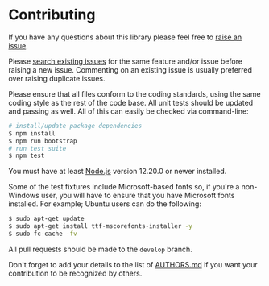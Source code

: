 # Contributing

If you have any questions about this library please feel free to
[raise an issue](https://github.com/neocotic/convert-svg/issues/new).

Please [search existing issues](https://github.com/neocotic/convert-svg/issues) for the same feature and/or issue before
raising a new issue. Commenting on an existing issue is usually preferred over raising duplicate issues.

Please ensure that all files conform to the coding standards, using the same coding style as the rest of the code base.
All unit tests should be updated and passing as well. All of this can easily be checked via command-line:

``` bash
# install/update package dependencies
$ npm install
$ npm run bootstrap
# run test suite
$ npm test
```

You must have at least [Node.js](https://nodejs.org) version 12.20.0 or newer installed.

Some of the test fixtures include Microsoft-based fonts so, if you're a non-Windows user, you will have to ensure that
you have Microsoft fonts installed. For example; Ubuntu users can do the following:

``` bash
$ sudo apt-get update
$ sudo apt-get install ttf-mscorefonts-installer -y
$ sudo fc-cache -fv
```

All pull requests should be made to the `develop` branch.

Don't forget to add your details to the list of
[AUTHORS.md](https://github.com/neocotic/convert-svg/blob/master/AUTHORS.md) if you want your contribution to be
recognized by others.
